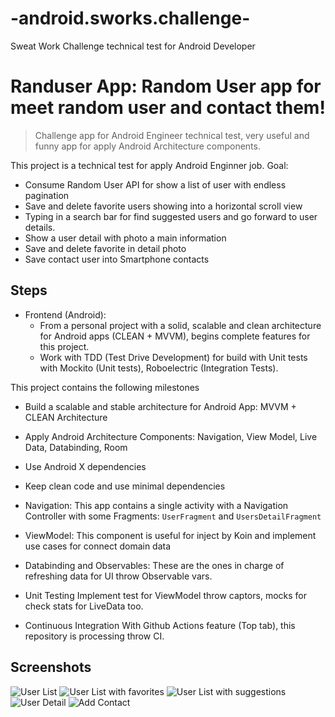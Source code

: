 # -android.sworks.challenge-
Sweat Work Challenge technical test for Android Developer

# Randuser App: Random User app for meet random user and contact them!
> Challenge app for Android Engineer technical test, very useful and funny app for apply Android Architecture components.

This project is a technical test for apply Android Enginner job. 
Goal: 

- Consume Random User API for show a list of user with endless pagination
- Save and delete favorite users showing into a horizontal scroll view
- Typing in a search bar for find suggested users and go forward to user details.
- Show a user detail with photo a main information
- Save and delete favorite in detail photo
- Save contact user into Smartphone contacts

## Steps

- Frontend (Android):
  - From a personal project with a solid, scalable and clean architecture for Android apps (CLEAN + MVVM), begins complete features for this project.
  - Work with TDD (Test Drive Development) for build with Unit tests with Mockito (Unit tests), Roboelectric (Integration Tests).

This project contains the following milestones
 
- Build a scalable and stable architecture for Android App: MVVM + CLEAN Architecture
- Apply Android Architecture Components: Navigation, View Model, Live Data, Databinding, Room
- Use Android X dependencies
- Keep clean code and use minimal dependencies

- Navigation:
This app contains a single activity with a Navigation Controller with some Fragments: `UserFragment` and `UsersDetailFragment`

- ViewModel:
This component is useful for inject by Koin and implement use cases for connect domain data

- Databinding and Observables:
These are the ones in charge of refreshing data for UI throw Observable vars.

- Unit Testing
Implement test for ViewModel throw captors, mocks for check stats for LiveData too.

- Continuous Integration
With Github Actions feature (Top tab), this repository is processing throw CI.

## Screenshots
 
![User List](https://raw.githubusercontent.com/anibalbastiass/android.sworks.challenge/feature/testing-and-documentation/screenshots/Screenshot_1589130104.png)
![User List with favorites](https://raw.githubusercontent.com/anibalbastiass/android.sworks.challenge/feature/testing-and-documentation/screenshots/Screenshot_1589130116.png)
![User List with suggestions](https://raw.githubusercontent.com/anibalbastiass/android.sworks.challenge/feature/testing-and-documentation/screenshots/Screenshot_1589130125.png)
![User Detail](https://raw.githubusercontent.com/anibalbastiass/android.sworks.challenge/feature/testing-and-documentation/screenshots/Screenshot_1589130133.png)
![Add Contact](https://raw.githubusercontent.com/anibalbastiass/android.sworks.challenge/feature/testing-and-documentation/screenshots/Screenshot_1589130152.png)



